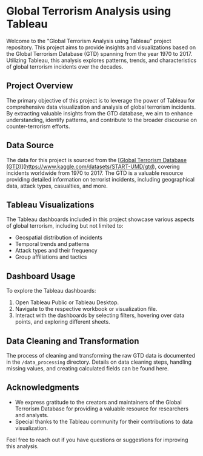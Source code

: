 # Global Terrorism Analysis using Tableau

Welcome to the "Global Terrorism Analysis using Tableau" project repository. This project aims to provide insights and visualizations based on the Global Terrorism Database (GTD) spanning from the year 1970 to 2017. Utilizing Tableau, this analysis explores patterns, trends, and characteristics of global terrorism incidents over the decades.

## Project Overview

The primary objective of this project is to leverage the power of Tableau for comprehensive data visualization and analysis of global terrorism incidents. By extracting valuable insights from the GTD database, we aim to enhance understanding, identify patterns, and contribute to the broader discourse on counter-terrorism efforts.

## Data Source

The data for this project is sourced from the [[Global Terrorism Database (GTD)](https://www.start.umd.edu/gtd/)](https://www.kaggle.com/datasets/START-UMD/gtd), covering incidents worldwide from 1970 to 2017. The GTD is a valuable resource providing detailed information on terrorist incidents, including geographical data, attack types, casualties, and more.

## Tableau Visualizations

The Tableau dashboards included in this project showcase various aspects of global terrorism, including but not limited to:
- Geospatial distribution of incidents
- Temporal trends and patterns
- Attack types and their frequency
- Group affiliations and tactics

## Dashboard Usage

To explore the Tableau dashboards:
1. Open Tableau Public or Tableau Desktop.
2. Navigate to the respective workbook or visualization file.
3. Interact with the dashboards by selecting filters, hovering over data points, and exploring different sheets.

## Data Cleaning and Transformation

The process of cleaning and transforming the raw GTD data is documented in the `/data_processing` directory. Details on data cleaning steps, handling missing values, and creating calculated fields can be found here.

## Acknowledgments

- We express gratitude to the creators and maintainers of the Global Terrorism Database for providing a valuable resource for researchers and analysts.
- Special thanks to the Tableau community for their contributions to data visualization.

Feel free to reach out if you have questions or suggestions for improving this analysis.
